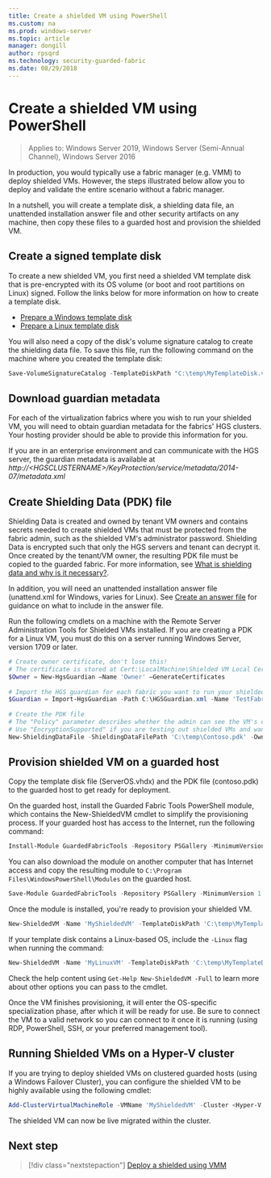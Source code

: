 ```yaml
---
title: Create a shielded VM using PowerShell
ms.custom: na
ms.prod: windows-server
ms.topic: article
manager: dongill
author: rpsqrd
ms.technology: security-guarded-fabric
ms.date: 08/29/2018
---
```


# Create a shielded VM using PowerShell

>Applies to: Windows Server 2019, Windows Server (Semi-Annual Channel), Windows Server 2016

In production, you would typically use a fabric manager (e.g. VMM) to deploy shielded VMs. 
However, the steps illustrated below allow you to deploy and validate the entire scenario without a fabric manager.

In a nutshell, you will create a template disk, a shielding data file, an unattended installation answer file and other security artifacts on any machine, then copy these files to a guarded host and provision the shielded VM.

## Create a signed template disk

To create a new shielded VM, you first need a shielded VM template disk that is pre-encrypted with its OS volume (or boot and root partitions on Linux) signed.
Follow the links below for more information on how to create a template disk.

- [Prepare a Windows template disk](guarded-fabric-create-a-shielded-vm-template.md)
- [Prepare a Linux template disk](guarded-fabric-create-a-linux-shielded-vm-template.md)

You will also need a copy of the disk's volume signature catalog to create the shielding data file.
To save this file, run the following command on the machine where you created the template disk:

```powershell
Save-VolumeSignatureCatalog -TemplateDiskPath "C:\temp\MyTemplateDisk.vhdx" -VolumeSignatureCatalogPath "C:\temp\MyTemplateDiskCatalog.vsc"
```

## Download guardian metadata

For each of the virtualization fabrics where you wish to run your shielded VM, you will need to obtain guardian metadata for the fabrics' HGS clusters.
Your hosting provider should be able to provide this information for you.

If you are in an enterprise environment and can communicate with the HGS server, the guardian metadata is available at *http://\<HGSCLUSTERNAME\>/KeyProtection/service/metadata/2014-07/metadata.xml*

## Create Shielding Data (PDK) file

Shielding Data is created and owned by tenant VM owners and contains secrets needed to create shielded VMs that must be protected from the fabric admin, such as the shielded VM's administrator password.
Shielding Data is encrypted such that only the HGS servers and tenant can decrypt it.
Once created by the tenant/VM owner, the resulting PDK file must be copied to the guarded fabric.
For more information, see [What is shielding data and why is it necessary?](guarded-fabric-and-shielded-vms.md#what-is-shielding-data-and-why-is-it-necessary).

In addition, you will need an unattended installation answer file (unattend.xml for Windows, varies for Linux). See [Create an answer file](guarded-fabric-tenant-creates-shielding-data.md#create-an-answer-file) for guidance on what to include in the answer file.

Run the following cmdlets on a machine with the Remote Server Administration Tools for Shielded VMs installed.
If you are creating a PDK for a Linux VM, you must do this on a server running Windows Server, version 1709 or later.

 
```powershell
# Create owner certificate, don't lose this!
# The certificate is stored at Cert:\LocalMachine\Shielded VM Local Certificates
$Owner = New-HgsGuardian –Name 'Owner' –GenerateCertificates
 
# Import the HGS guardian for each fabric you want to run your shielded VM
$Guardian = Import-HgsGuardian -Path C:\HGSGuardian.xml -Name 'TestFabric'
 
# Create the PDK file
# The "Policy" parameter describes whether the admin can see the VM's console or not
# Use "EncryptionSupported" if you are testing out shielded VMs and want to debug any issues during the specialization process
New-ShieldingDataFile -ShieldingDataFilePath 'C:\temp\Contoso.pdk' -Owner $Owner –Guardian $guardian –VolumeIDQualifier (New-VolumeIDQualifier -VolumeSignatureCatalogFilePath 'C:\temp\MyTemplateDiskCatalog.vsc' -VersionRule Equals) -WindowsUnattendFile 'C:\unattend.xml' -Policy Shielded
```
    
## Provision shielded VM on a guarded host
Copy the template disk file (ServerOS.vhdx) and the PDK file (contoso.pdk) to the guarded host to get ready for deployment.

On the guarded host, install the Guarded Fabric Tools PowerShell module, which contains the New-ShieldedVM cmdlet to simplify the provisioning process. If your guarded host has access to the Internet, run the following command:

```powershell
Install-Module GuardedFabricTools -Repository PSGallery -MinimumVersion 1.0.0
```

You can also download the module on another computer that has Internet access and copy the resulting module to `C:\Program Files\WindowsPowerShell\Modules` on the guarded host.

```powershell
Save-Module GuardedFabricTools -Repository PSGallery -MinimumVersion 1.0.0 -Path C:\temp\
```

Once the module is installed, you're ready to provision your shielded VM.

```powershell
New-ShieldedVM -Name 'MyShieldedVM' -TemplateDiskPath 'C:\temp\MyTemplateDisk.vhdx' -ShieldingDataFilePath 'C:\temp\Contoso.pdk' -Wait
```

If your template disk contains a Linux-based OS, include the `-Linux` flag when running the command:

```powershell
New-ShieldedVM -Name 'MyLinuxVM' -TemplateDiskPath 'C:\temp\MyTemplateDisk.vhdx' -ShieldingDataFilePath 'C:\temp\Contoso.pdk' -Wait -Linux
```

Check the help content using `Get-Help New-ShieldedVM -Full` to learn more about other options you can pass to the cmdlet.

Once the VM finishes provisioning, it will enter the OS-specific specialization phase, after which it will be ready for use.
Be sure to connect the VM to a valid network so you can connect to it once it is running (using RDP, PowerShell, SSH, or your preferred management tool).

## Running Shielded VMs on a Hyper-V cluster

If you are trying to deploy shielded VMs on clustered guarded hosts (using a Windows Failover Cluster), you can configure the shielded VM to be highly available using the following cmdlet:

```powershell
Add-ClusterVirtualMachineRole -VMName 'MyShieldedVM' -Cluster <Hyper-V cluster name>
```

The shielded VM can now be live migrated within the cluster.

## Next step

> [!div class="nextstepaction"]
> [Deploy a shielded using VMM](guarded-fabric-tenant-deploys-shielded-vm-using-vmm.md)